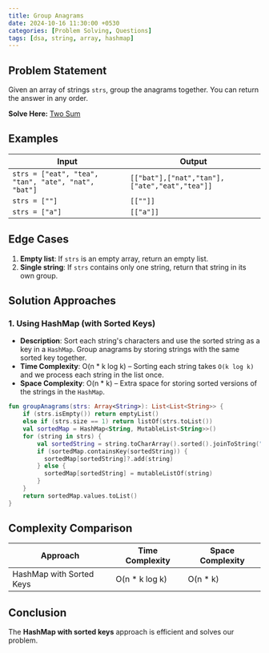 ```yaml
---
title: Group Anagrams
date: 2024-10-16 11:30:00 +0530
categories: [Problem Solving, Questions]
tags: [dsa, string, array, hashmap]
---
```


## Problem Statement

Given an array of strings `strs`, group the anagrams together. You can return the answer in any order.

**Solve Here:** [Two Sum](https://leetcode.com/problems/group-anagrams/description/)

## Examples

| Input | Output |
|-------|--------|
| `strs = ["eat", "tea", "tan", "ate", "nat", "bat"]` | `[["bat"],["nat","tan"],["ate","eat","tea"]]` |
| `strs = [""]` | `[[""]]` |
| `strs = ["a"]` | `[["a"]]` |

## Edge Cases

1. **Empty list**: If `strs` is an empty array, return an empty list.
2. **Single string**: If `strs` contains only one string, return that string in its own group.

## Solution Approaches

### 1. Using HashMap (with Sorted Keys)

* **Description**: Sort each string's characters and use the sorted string as a key in a `HashMap`. Group anagrams by storing strings with the same sorted key together.
* **Time Complexity**: O(n * k log k) – Sorting each string takes `O(k log k)` and we process each string in the list once.
* **Space Complexity**: O(n * k) – Extra space for storing sorted versions of the strings in the `HashMap`.

```kotlin
fun groupAnagrams(strs: Array<String>): List<List<String>> {
    if (strs.isEmpty()) return emptyList()
    else if (strs.size == 1) return listOf(strs.toList())
    val sortedMap = HashMap<String, MutableList<String>>()
    for (string in strs) {
        val sortedString = string.toCharArray().sorted().joinToString("")
        if (sortedMap.containsKey(sortedString)) {
          sortedMap[sortedString]?.add(string)
        } else {
          sortedMap[sortedString] = mutableListOf(string)
        }
    }
    return sortedMap.values.toList()
}
```

## Complexity Comparison

| Approach | Time Complexity | Space Complexity |
|----------|-----------------|-------------------|
| HashMap with Sorted Keys | O(n * k log k) | O(n * k) |

## Conclusion

The **HashMap with sorted keys** approach is efficient and solves our problem.
